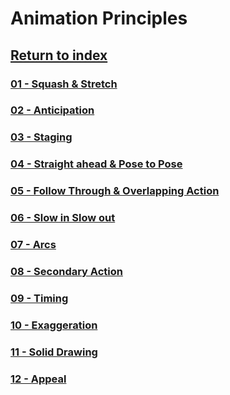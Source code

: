 # Animation Principles

## <a href="../index">Return to index</a>


### <a href="p01">01 - Squash & Stretch</a>
### <a href="p02">02 - Anticipation</a>
### <a href="p03">03 - Staging</a>
### <a href="p04">04 - Straight ahead & Pose to Pose</a>
### <a href="p05">05 - Follow Through & Overlapping Action</a>
### <a href="p06">06 - Slow in Slow out</a>
### <a href="p07">07 - Arcs</a>
### <a href="p08">08 - Secondary Action</a>
### <a href="p09">09 - Timing</a>
### <a href="p10">10 - Exaggeration</a>
### <a href="p11">11 - Solid Drawing</a>
### <a href="p12">12 - Appeal</a>









